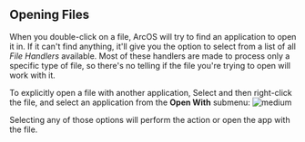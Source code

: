 ## Opening Files

When you double-click on a file, ArcOS will try to find an application to open it in. If it can't find anything, it'll give you the option to select from a list of all _File Handlers_ available. Most of these handlers are made to process only a specific type of file, so there's no telling if the file you're trying to open will work with it.

To explicitly open a file with another application, Select and then right-click the file, and select an application from the **Open With** submenu:
![medium](@client/help/assets/file-manager-open-with-context.png)

Selecting any of those options will perform the action or open the app with the file.
